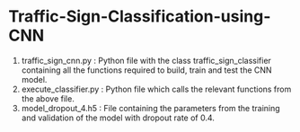 # Traffic-Sign-Classification-using-CNN
1. traffic_sign_cnn.py : Python file with the class traffic_sign_classifier containing all the functions required to build, train and test the CNN model.
2. execute_classifier.py : Python file which calls the relevant functions from the above file.
3. model_dropout_4.h5 : File containing the parameters from the training and validation of the model with dropout rate of 0.4. 
